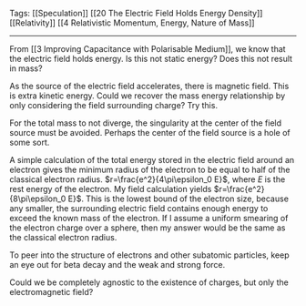 Tags: [[Speculation]] [[20 The Electric Field Holds Energy Density]] [[Relativity]] [[4 Relativistic Momentum, Energy, Nature of Mass]]
___
From [[3 Improving Capacitance with Polarisable Medium]], we know that the electric field holds energy. Is this not static energy? Does this not result in mass? 

As the source of the electric field accelerates, there is magnetic field. This is extra kinetic energy. Could we recover the mass energy relationship by only considering the field surrounding charge? Try this. 

For the total mass to not diverge, the singularity at the center of the field source must be avoided. Perhaps the center of the field source is a hole of some sort. 

A simple calculation of the total energy stored in the electric field around an electron gives the minimum radius of the electron to be equal to half of the classical electron radius. $r=\frac{e^2}{4\pi\epsilon_0 E}$, where $E$ is the rest energy of the electron. My field calculation yields $r=\frac{e^2}{8\pi\epsilon_0 E}$. This is the lowest bound of the electron size, because any smaller, the surrounding electric field contains enough energy to exceed the known mass of the electron. If I assume a uniform smearing of the electron charge over a sphere, then my answer would be the same as the classical electron radius. 

To peer into the structure of electrons and other subatomic particles, keep an eye out for beta decay and the weak and strong force. 


Could we be completely agnostic to the existence of charges, but only the electromagnetic field? 